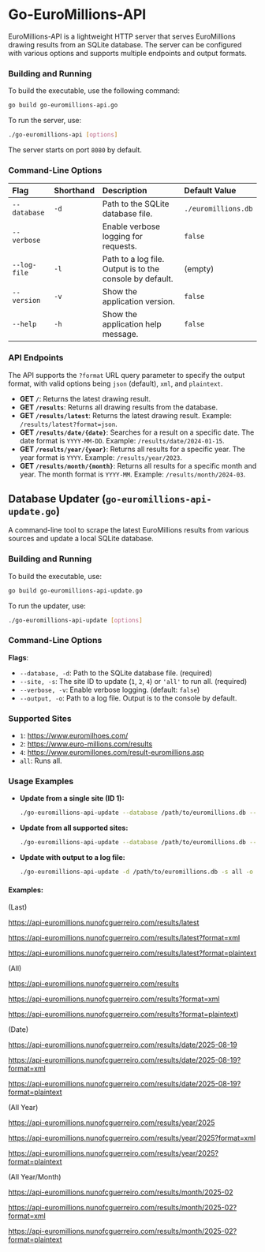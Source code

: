 # Go-EuroMillions-API

EuroMillions-API is a lightweight HTTP server that serves EuroMillions drawing results from an SQLite database.
The server can be configured with various options and supports multiple endpoints and output formats.

### Building and Running

To build the executable, use the following command:

```bash
go build go-euromillions-api.go
````

To run the server, use:

```bash
./go-euromillions-api [options]
```

The server starts on port `8080` by default.

### Command-Line Options

| Flag | Shorthand | Description | Default Value |
| :--- | :--- | :--- | :--- |
| `--database` | `-d` | Path to the SQLite database file. | `./euromillions.db`|
| `--verbose` | | Enable verbose logging for requests. | `false`|
| `--log-file` | `-l` | Path to a log file. Output is to the console by default. | (empty)|
| `--version` | `-v` | Show the application version. | `false`|
| `--help` | `-h` | Show the application help message. | `false`|

### API Endpoints

The API supports the `?format` URL query parameter to specify the output format, with valid options being `json` (default), `xml`, and `plaintext`.

  * **GET `/`**: Returns the latest drawing result.
  * **GET `/results`**: Returns all drawing results from the database.
  * **GET `/results/latest`**: Returns the latest drawing result. Example: `/results/latest?format=json`.
  * **GET `/results/date/{date}`**: Searches for a result on a specific date. The date format is `YYYY-MM-DD`. Example: `/results/date/2024-01-15`.
  * **GET `/results/year/{year}`**: Returns all results for a specific year. The year format is `YYYY`. Example: `/results/year/2023`.
  * **GET `/results/month/{month}`**: Returns all results for a specific month and year. The month format is `YYYY-MM`. Example: `/results/month/2024-03`.


## Database Updater (`go-euromillions-api-update.go`)
A command-line tool to scrape the latest EuroMillions results from various sources and update a local SQLite database.

### Building and Running

To build the executable, use:

```bash
go build go-euromillions-api-update.go
```

To run the updater, use:

```bash
./go-euromillions-api-update [options]
```

### Command-Line Options
**Flags**:

  * `--database, -d`: Path to the SQLite database file. (required)
  * `--site, -s`: The site ID to update (`1`, `2`, `4`) or `'all'` to run all. (required)
  * `--verbose, -v`: Enable verbose logging. (default: `false`)
  * `--output, -o`: Path to a log file. Output is to the console by default.

### Supported Sites

  * `1`: https://www.euromilhoes.com/
  * `2`: https://www.euro-millions.com/results
  * `4`: https://www.euromillones.com/result-euromillions.asp
  * `all`: Runs all.
  
### Usage Examples

  * **Update from a single site (ID 1):**

    ```bash
    ./go-euromillions-api-update --database /path/to/euromillions.db --site 1
    ```

  * **Update from all supported sites:**

    ```bash
    ./go-euromillions-api-update --database /path/to/euromillions.db --site all --verbose
    ```

  * **Update with output to a log file:**

    ```bash
    ./go-euromillions-api-update -d /path/to/euromillions.db -s all -o update.log
    ```


#### Examples:

(Last)

https://api-euromillions.nunofcguerreiro.com/results/latest

https://api-euromillions.nunofcguerreiro.com/results/latest?format=xml

https://api-euromillions.nunofcguerreiro.com/results/latest?format=plaintext


(All)

https://api-euromillions.nunofcguerreiro.com/results

https://api-euromillions.nunofcguerreiro.com/results?format=xml

https://api-euromillions.nunofcguerreiro.com/results?format=plaintext)


(Date)

https://api-euromillions.nunofcguerreiro.com/results/date/2025-08-19

https://api-euromillions.nunofcguerreiro.com/results/date/2025-08-19?format=xml

https://api-euromillions.nunofcguerreiro.com/results/date/2025-08-19?format=plaintext


(All Year)

https://api-euromillions.nunofcguerreiro.com/results/year/2025

https://api-euromillions.nunofcguerreiro.com/results/year/2025?format=xml

https://api-euromillions.nunofcguerreiro.com/results/year/2025?format=plaintext


(All Year/Month)

https://api-euromillions.nunofcguerreiro.com/results/month/2025-02

https://api-euromillions.nunofcguerreiro.com/results/month/2025-02?format=xml

https://api-euromillions.nunofcguerreiro.com/results/month/2025-02?format=plaintext


